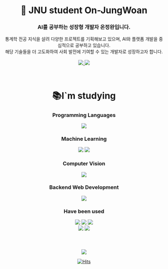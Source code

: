 <div align=center>
  <h1>👋 JNU student On-JungWoan</h1>
  <h3> AI를 공부하는 성장형 개발자 온정완입니다. </h3>
  통계학 전공 지식을 살려 다양한 프로젝트를 기획해보고 있으며, AI와 플랫폼 개발을 중심적으로 공부하고 있습니다.<br>
  해당 기술들을 더 고도화하여 사회 발전에 기여할 수 있는 개발자로 성장하고자 합니다.<br>
  
  <br>
  
  <a href="mailto:slalfpdl16@naver.com">
    <img src="https://img.shields.io/badge/slalfpdl16@naver.com-03C75A?style=flat-square&logo=naver&logoColor=white">
  </a>
  <a href="https://on-jungwoan.github.io/">
    <img src="https://img.shields.io/badge/성장하는 정완이의 개발일기-181717?style=flat-square&logo=github&logoColor=white">
  </a><br>

</div>


<br>
<br>


<div align=center>
<h1> 📚I`m studying </h1>

<h3>Programming Languages</h3>
  <img src="https://img.shields.io/badge/Python-3776AB?style=for-the-badge&logo=Python&logoColor=white">
  
<h3>Machine Learning</h3>
  <img src="https://img.shields.io/badge/scikit--learn-F7931E?style=for-the-badge&logo=scikit-learn&logoColor=white"> <img src="https://img.shields.io/badge/pycaret-0094F5?style=for-the-badge&logo=&logoColor=white">

<h3>Computer Vision</h3>
  <img src="https://img.shields.io/badge/pytorch-EE4C2C?style=for-the-badge&logo=pytorch&logoColor=white">

<h3>Backend Web Development</h3>
  <img src="https://img.shields.io/badge/Django-092E20?style=for-the-badge&logo=Django&logoColor=white">

<h3>Have been used</h3>
  <img src="https://img.shields.io/badge/amazon aws-232F3E?style=for-the-badge&logo=amazonaws&logoColor=white"> <img src="https://img.shields.io/badge/postgresql-4169E1?style=for-the-badge&logo=postgresql&logoColor=white"> <img src="https://img.shields.io/badge/sqlite-003B57?style=for-the-badge&logo=sqlite&logoColor=white">
  <br>
  <img src="https://img.shields.io/badge/nginx-009639?style=for-the-badge&logo=nginx&logoColor=white"> <img src="https://img.shields.io/badge/gunicorn-499848?style=for-the-badge&logo=gunicorn&logoColor=white">
<h1></h1>

<br>

<div align="center">
  <img src="https://github-readme-stats.vercel.app/api?username=On-JungWoan&theme=dark&show_icons=true">
</div>

[![Hits](https://hits.seeyoufarm.com/api/count/incr/badge.svg?url=https%3A%2F%2Fgithub.com%2FOn-JungWoan&count_bg=%235ECA0B&title_bg=%23555555&icon=github.svg&icon_color=%23E7E7E7&title=hits&edge_flat=false)](https://hits.seeyoufarm.com)

